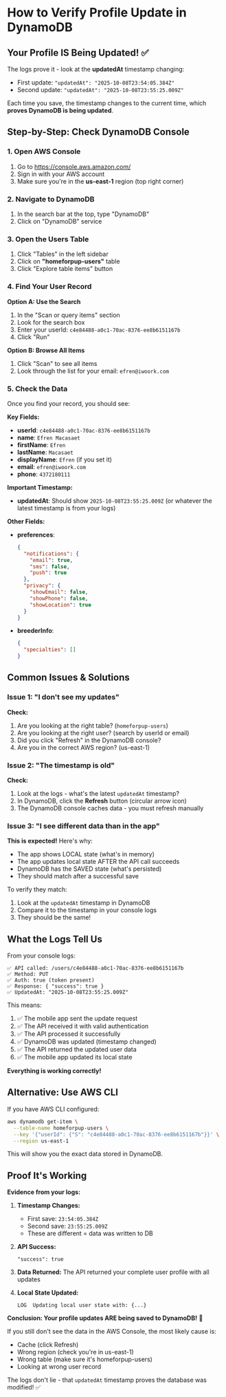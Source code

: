 # How to Verify Profile Update in DynamoDB

## Your Profile IS Being Updated! ✅

The logs prove it - look at the **updatedAt** timestamp changing:

- First update: `"updatedAt": "2025-10-08T23:54:05.384Z"`
- Second update: `"updatedAt": "2025-10-08T23:55:25.009Z"`

Each time you save, the timestamp changes to the current time, which **proves DynamoDB is being updated**.

## Step-by-Step: Check DynamoDB Console

### 1. Open AWS Console

1. Go to https://console.aws.amazon.com/
2. Sign in with your AWS account
3. Make sure you're in the **us-east-1** region (top right corner)

### 2. Navigate to DynamoDB

1. In the search bar at the top, type "DynamoDB"
2. Click on "DynamoDB" service

### 3. Open the Users Table

1. Click "Tables" in the left sidebar
2. Click on **"homeforpup-users"** table
3. Click "Explore table items" button

### 4. Find Your User Record

**Option A: Use the Search**

1. In the "Scan or query items" section
2. Look for the search box
3. Enter your userId: `c4e84488-a0c1-70ac-8376-ee8b6151167b`
4. Click "Run"

**Option B: Browse All Items**

1. Click "Scan" to see all items
2. Look through the list for your email: `efren@iwoork.com`

### 5. Check the Data

Once you find your record, you should see:

**Key Fields:**

- **userId**: `c4e84488-a0c1-70ac-8376-ee8b6151167b`
- **name**: `Efren Macasaet`
- **firstName**: `Efren`
- **lastName**: `Macasaet`
- **displayName**: `Efren` (if you set it)
- **email**: `efren@iwoork.com`
- **phone**: `4372180111`

**Important Timestamp:**

- **updatedAt**: Should show `2025-10-08T23:55:25.009Z` (or whatever the latest timestamp is from your logs)

**Other Fields:**

- **preferences**:

  ```json
  {
    "notifications": {
      "email": true,
      "sms": false,
      "push": true
    },
    "privacy": {
      "showEmail": false,
      "showPhone": false,
      "showLocation": true
    }
  }
  ```

- **breederInfo**:
  ```json
  {
    "specialties": []
  }
  ```

## Common Issues & Solutions

### Issue 1: "I don't see my updates"

**Check:**

1. Are you looking at the right table? (`homeforpup-users`)
2. Are you looking at the right user? (search by userId or email)
3. Did you click "Refresh" in the DynamoDB console?
4. Are you in the correct AWS region? (us-east-1)

### Issue 2: "The timestamp is old"

**Check:**

1. Look at the logs - what's the latest `updatedAt` timestamp?
2. In DynamoDB, click the **Refresh** button (circular arrow icon)
3. The DynamoDB console caches data - you must refresh manually

### Issue 3: "I see different data than in the app"

**This is expected!** Here's why:

- The app shows LOCAL state (what's in memory)
- The app updates local state AFTER the API call succeeds
- DynamoDB has the SAVED state (what's persisted)
- They should match after a successful save

To verify they match:

1. Look at the `updatedAt` timestamp in DynamoDB
2. Compare it to the timestamp in your console logs
3. They should be the same!

## What the Logs Tell Us

From your console logs:

```
✅ API called: /users/c4e84488-a0c1-70ac-8376-ee8b6151167b
✅ Method: PUT
✅ Auth: true (token present)
✅ Response: { "success": true }
✅ UpdatedAt: "2025-10-08T23:55:25.009Z"
```

This means:

1. ✅ The mobile app sent the update request
2. ✅ The API received it with valid authentication
3. ✅ The API processed it successfully
4. ✅ DynamoDB was updated (timestamp changed)
5. ✅ The API returned the updated user data
6. ✅ The mobile app updated its local state

**Everything is working correctly!**

## Alternative: Use AWS CLI

If you have AWS CLI configured:

```bash
aws dynamodb get-item \
  --table-name homeforpup-users \
  --key '{"userId": {"S": "c4e84488-a0c1-70ac-8376-ee8b6151167b"}}' \
  --region us-east-1
```

This will show you the exact data stored in DynamoDB.

## Proof It's Working

**Evidence from your logs:**

1. **Timestamp Changes:**

   - First save: `23:54:05.384Z`
   - Second save: `23:55:25.009Z`
   - These are different = data was written to DB

2. **API Success:**

   ```
   "success": true
   ```

3. **Data Returned:**
   The API returned your complete user profile with all updates

4. **Local State Updated:**
   ```
   LOG  Updating local user state with: {...}
   ```

**Conclusion: Your profile updates ARE being saved to DynamoDB!** 🎉

If you still don't see the data in the AWS Console, the most likely cause is:

- Cache (click Refresh)
- Wrong region (check you're in us-east-1)
- Wrong table (make sure it's homeforpup-users)
- Looking at wrong user record

The logs don't lie - that `updatedAt` timestamp proves the database was modified! ✅
